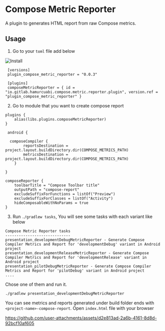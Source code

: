 # Compose Metric Reporter

A plugin to generates HTML report from raw Compose metrics.

## Usage


1. Go to your `toml` file add below

![Install](https://img.shields.io/badge/Maven-0.0.3-blue.svg)
```
 [versions]
 plugin_compose_metric_reporter = "0.0.3"

 [plugins]
 composeMetricReporter = { id = "io.gitlab.hamurcuabi.compose.metric.reporter.plugin", version.ref = "plugin_compose_metric_reporter" }
```

2. Go to module that you want to create compose report


```
plugins {
    alias(libs.plugins.composeMetricReporter)
}

 android {
 
  composeCompiler {
        reportsDestination = project.layout.buildDirectory.dir(COMPOSE_METRICS_PATH)
        metricsDestination = project.layout.buildDirectory.dir(COMPOSE_METRICS_PATH)
    }
    
}

composeReporter {
    toolbarTitle = "Compose Toolbar title"
    outputPath = "compose-report"
    excludeSuffixForFunctions = listOf("Preview")
    excludeSuffixForClasses = listOf("Activity")
    hideComposableWithNoParams = true
}

```

3. Run `./gradlew tasks`, You will see some tasks with each variant like below


```
Compose Metric Reporter tasks
-----------------------------
presentation_developmentDebugMetricReporter - Generate Compose Compiler Metrics and Report for 'developmentDebug' variant in Android project
presentation_developmentReleaseMetricReporter - Generate Compose Compiler Metrics and Report for 'developmentRelease' variant in Android project
presentation_pilotDebugMetricReporter - Generate Compose Compiler Metrics and Report for 'pilotDebug' variant in Android project
....
```
Chose one of them and run it.

`./gradlew presentation_developmentDebugMetricReporter`

You can see metrics and reports generated under build folder ends with `<project-name>-compose-report`.
Open `index.html` file with your browser


https://github.com/user-attachments/assets/d2e813ad-2a6b-4161-8d8d-92bcf10af605





